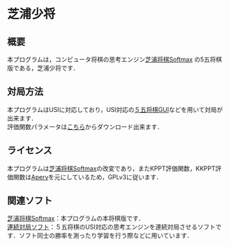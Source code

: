 # 芝浦少将

## 概要
本プログラムは，コンピュータ将棋の思考エンジン[芝浦将棋Softmax](https://github.com/tanuki12hiromasa/ShogiStudyThird "ShogiStudyThird")
の5五将棋版である，芝浦少将です．

## 対局方法
本プログラムはUSIに対応しており，USI対応の[５五将棋GUI](http://hgm.nubati.net/miniShogi.html)などを用いて対局が出来ます．  
評価関数パラメータは[こちら](https://drive.google.com/drive/folders/1wt_s3MZjg6PNEx5aNDFI0lyxlYhQJsvV?usp=sharing)からダウンロード出来ます．

## ライセンス
本プログラムは[芝浦将棋Softmax](https://github.com/tanuki12hiromasa/ShogiStudyThird "ShogiStudyThird")の改変であり，またKPPT評価関数，KKPPT評価関数は[Apery](https://hiraokatakuya.github.io/apery/)を元にしているため，GPLv3に従います．

## 関連ソフト
[芝浦将棋Softmax](https://github.com/tanuki12hiromasa/ShogiStudyThird)：本プログラムの本将棋版です．  
[連続対局ソフト](https://github.com/tanuki12hiromasa/MiniShogi_Matcher)：５五将棋のUSI対応の思考エンジンを連続対局させるソフトです．ソフト同士の勝率を測ったり学習を行う際などに用いています．
